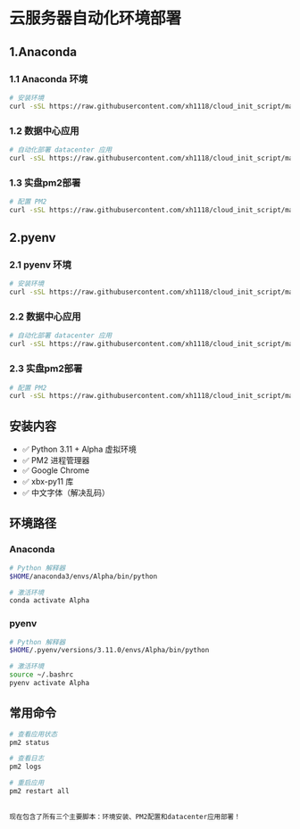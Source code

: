 # 云服务器自动化环境部署

## 1.Anaconda

### 1.1 Anaconda 环境
```bash
# 安装环境
curl -sSL https://raw.githubusercontent.com/xh1118/cloud_init_script/main/conda_install.sh | bash
```

### 1.2 数据中心应用
```bash
# 自动化部署 datacenter 应用
curl -sSL https://raw.githubusercontent.com/xh1118/cloud_init_script/main/datacenter_auto.sh | bash
```

### 1.3 实盘pm2部署
```bash
# 配置 PM2
curl -sSL https://raw.githubusercontent.com/xh1118/cloud_init_script/main/conda_pm2_json.sh | bash
```
## 2.pyenv
### 2.1 pyenv 环境
```bash
# 安装环境
curl -sSL https://raw.githubusercontent.com/xh1118/cloud_init_script/main/pyenv_install.sh | bash
```
### 2.2 数据中心应用
```bash
# 自动化部署 datacenter 应用
curl -sSL https://raw.githubusercontent.com/xh1118/cloud_init_script/main/datacenter_auto.sh | bash
```

### 2.3 实盘pm2部署
```bash
# 配置 PM2
curl -sSL https://raw.githubusercontent.com/xh1118/cloud_init_script/main/pyenv_pm2_json.sh | bash
```



## 安装内容

- ✅ Python 3.11 + Alpha 虚拟环境
- ✅ PM2 进程管理器
- ✅ Google Chrome
- ✅ xbx-py11 库
- ✅ 中文字体（解决乱码）

## 环境路径

### Anaconda
```bash
# Python 解释器
$HOME/anaconda3/envs/Alpha/bin/python

# 激活环境
conda activate Alpha
```

### pyenv
```bash
# Python 解释器
$HOME/.pyenv/versions/3.11.0/envs/Alpha/bin/python

# 激活环境
source ~/.bashrc
pyenv activate Alpha
```

## 常用命令

```bash
# 查看应用状态
pm2 status

# 查看日志
pm2 logs

# 重启应用
pm2 restart all
```
```

现在包含了所有三个主要脚本：环境安装、PM2配置和datacenter应用部署！